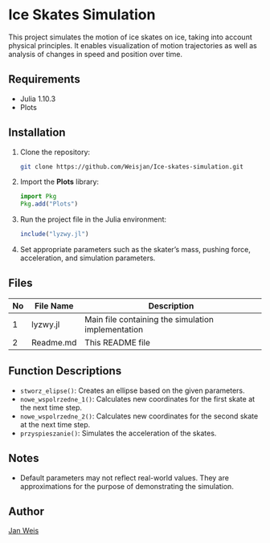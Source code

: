 # Ice Skates Simulation

This project simulates the motion of ice skates on ice, taking into account physical principles. It enables visualization of motion trajectories as well as analysis of changes in speed and position over time.

## Requirements

* Julia 1.10.3  
* Plots

## Installation

1. Clone the repository:
   ```sh
   git clone https://github.com/Weisjan/Ice-skates-simulation.git
   ```
2. Import the **Plots** library:
   ```julia
   import Pkg
   Pkg.add("Plots")
   ```
3. Run the project file in the Julia environment:
   ```julia
   include("lyzwy.jl")
   ```
4. Set appropriate parameters such as the skater’s mass, pushing force, acceleration, and simulation parameters.

## Files

| No | File Name    | Description                                               |
|----|--------------|-----------------------------------------------------------|
| 1  | lyzwy.jl      | Main file containing the simulation implementation        |
| 2  | Readme.md     | This README file                                          |

## Function Descriptions

* `stworz_elipse()`: Creates an ellipse based on the given parameters.  
* `nowe_wspolrzedne_1()`: Calculates new coordinates for the first skate at the next time step.  
* `nowe_wspolrzedne_2()`: Calculates new coordinates for the second skate at the next time step.  
* `przyspieszanie()`: Simulates the acceleration of the skates.

## Notes

- Default parameters may not reflect real-world values. They are approximations for the purpose of demonstrating the simulation.

## Author

[Jan Weis](https://github.com/Weisjan)
